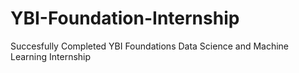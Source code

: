 # YBI-Foundation-Internship
Succesfully Completed YBI Foundations Data Science and Machine Learning Internship
